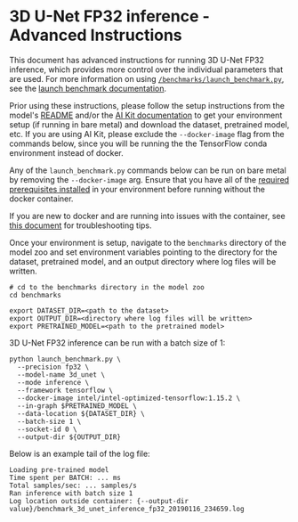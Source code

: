 <!--- 0. Title -->
<!-- This document is auto-generated using markdown fragments and the model-builder -->
<!-- To make changes to this doc, please change the fragments instead of modifying this doc directly -->
# 3D U-Net FP32 inference - Advanced Instructions

<!-- 10. Description -->
This document has advanced instructions for running 3D U-Net FP32
inference, which provides more control over the individual parameters that
are used. For more information on using [`/benchmarks/launch_benchmark.py`](/benchmarks/launch_benchmark.py),
see the [launch benchmark documentation](/docs/general/tensorflow/LaunchBenchmark.md).

Prior using these instructions, please follow the setup instructions from
the model's [README](README.md) and/or the
[AI Kit documentation](/docs/general/tensorflow/AIKit.md) to get your environment
setup (if running in bare metal) and download the dataset, pretrained model, etc.
If you are using AI Kit, please exclude the `--docker-image` flag from the
commands below, since you will be running the the TensorFlow conda environment
instead of docker.

<!-- 55. Docker arg -->
Any of the `launch_benchmark.py` commands below can be run on bare metal by
removing the `--docker-image` arg. Ensure that you have all of the
[required prerequisites installed](README.md#bare-metal) in your environment
before running without the docker container.

If you are new to docker and are running into issues with the container,
see [this document](/docs/general/docker.md) for troubleshooting tips.

<!-- 50. Launch benchmark instructions -->
Once your environment is setup, navigate to the `benchmarks` directory of
the model zoo and set environment variables pointing to the directory for the
dataset, pretrained model, and an output directory where log
files will be written.

```
# cd to the benchmarks directory in the model zoo
cd benchmarks

export DATASET_DIR=<path to the dataset>
export OUTPUT_DIR=<directory where log files will be written>
export PRETRAINED_MODEL=<path to the pretrained model>
```

3D U-Net FP32 inference can be run with a batch size of 1:
```
python launch_benchmark.py \
  --precision fp32 \
  --model-name 3d_unet \
  --mode inference \
  --framework tensorflow \
  --docker-image intel/intel-optimized-tensorflow:1.15.2 \
  --in-graph $PRETRAINED_MODEL \
  --data-location ${DATASET_DIR} \
  --batch-size 1 \
  --socket-id 0 \
  --output-dir ${OUTPUT_DIR} 
```

Below is an example tail of the log file:

```
Loading pre-trained model
Time spent per BATCH: ... ms
Total samples/sec: ... samples/s
Ran inference with batch size 1
Log location outside container: {--output-dir value}/benchmark_3d_unet_inference_fp32_20190116_234659.log
```

